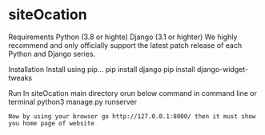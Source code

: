 # siteOcation

Requirements
    Python (3.8 or highte)
    Django (3.1 or highter)
    We highly recommend and only officially support the latest patch release of each Python and Django series.

Installation
    Install using pip...
        pip install django
        pip install django-widget-tweaks
  
Run
    In siteOcation main directory orun below command in command line or terminal
        python3 manage.py runserver

    Now by using your browser go http://127.0.0.1:8000/ then it must show you home page of website
  
